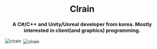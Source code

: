 <h1 align="center">Clrain</h1>
<h3 align="center">A C#/C++ and Unity/Unreal developer from korea. Mostly interested in client(and graphics) programming.</h3>

<p><img align="left" src="https://github-readme-stats.vercel.app/api/top-langs/?username=jinhyeonseo01&layout=compact" alt="clrain" /></p>

<p>&nbsp;<img align="center" src="https://github-readme-stats.vercel.app/api?username=jinhyeonseo01&count_private=true&show_icons=true" alt="clrain" /></p>
